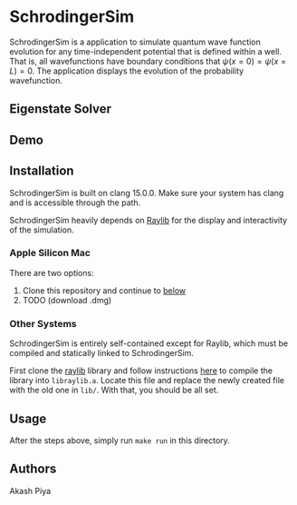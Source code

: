 # SchrodingerSim
SchrodingerSim is a application to simulate quantum wave function evolution for any time-independent potential that is defined within a well. That is, all wavefunctions have boundary conditions that $\psi(x=0) = \psi(x=L) = 0$. The application displays the evolution of the probability wavefunction.

## Eigenstate Solver

## Demo

## Installation

SchrodingerSim is built on clang 15.0.0. Make sure your system has clang and is accessible through the path.

SchrodingerSim heavily depends on [Raylib](https://github.com/raysan5/raylib) for the display and interactivity of the simulation. 

### Apple Silicon Mac 
There are two options:

1. Clone this repository and continue to [below](#Usage)
2. TODO (download .dmg)

### Other Systems
SchrodingerSim is entirely self-contained except for Raylib, which must be compiled and statically linked to SchrodingerSim.

First clone the [raylib](https://github.com/raysan5/raylib) library and follow instructions [here](https://github.com/raysan5/raylib/discussions/3608) to compile the library into `libraylib.a`. Locate this file and replace the newly created file with the old one in `lib/`. With that, you should be all set.

## Usage

After the steps above, simply run `make run` in this directory.



## Authors
Akash Piya
